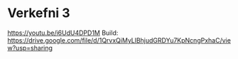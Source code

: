 # Verkefni 3
https://youtu.be/i6UdU4DPD1M
Build: https://drive.google.com/file/d/1QrvxQiMyLlBhjudGRDYu7KpNcngPxhaC/view?usp=sharing
